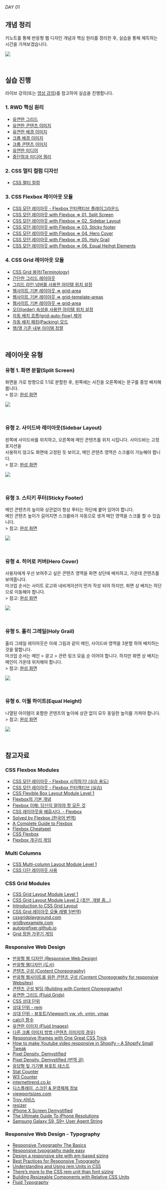 ###### DAY 01

## 개념 정리

키노트를 통해 반응형 웹 디자인 개념과 핵심 원리를 정리한 후, 실습을 통해 체득하는 시간을 가져보겠습니다.

![](../docs/assets/keynote-cover.png)

<!-- <br>

## 영상 강의

- [Flexible Box Layout Module](https://www.youtube.com/playlist?list=PLAl17zBU4FvjhxCVE4SFYxVA2Ydp0badz)
- [Grid Layout Module](https://www.youtube.com/playlist?list=PLAl17zBU4FvgUAyF8fiQrDeJU1zDdpPeH) -->

<br>

## 실습 진행

라이브 강의(또는 [영상 강의](https://fastcampus.teachable.com/p/d76599))를 참고하여 실습을 진행합니다.

### 1. RWD 핵심 원리
- [유연한 그리드](https://codepen.io/yamoo9/pen/bvXVmz/)
- [유연한 콘텐츠 이미지](https://codepen.io/yamoo9/pen/geVPNb)
- [유연한 배경 이미지](https://codepen.io/yamoo9/pen/GxVjWz)
- [크롭 배경 이미지](https://codepen.io/yamoo9/pen/oqKJaP)
- [크롭 콘텐츠 이미지](https://codepen.io/yamoo9/pen/PRMVpZ)
- [유연한 미디어](https://codepen.io/yamoo9/pen/pLMXQm)
- [중단점과 미디어 쿼리](https://codepen.io/yamoo9/pen/PeoYKw)

### 2. CSS 멀티 컬럼 디자인
- [CSS 멀티 컬럼](https://codepen.io/yamoo9/pen/aYgJEK/)

### 3. CSS Flexbox 레이아웃 모듈
- [CSS 모던 레이아웃 - Flexbox 인터랙티브 플레이그라운드](https://codepen.io/yamoo9/pen/qoGqaE/)
- [CSS 모던 레이아웃 with Flexbox ⇒ 01. Split Screen](https://codepen.io/yamoo9/pen/bvPxQe)
- [CSS 모던 레이아웃 with Flexbox ⇒ 02. Sidebar Layout](https://codepen.io/yamoo9/pen/VXJRjp)
- [CSS 모던 레이아웃 with Flexbox ⇒ 03. Sticky footer](https://codepen.io/yamoo9/pen/PRMoqO)
- [CSS 모던 레이아웃 with Flexbox ⇒ 04. Hero Cover](https://codepen.io/yamoo9/pen/RMXwJQ)
- [CSS 모던 레이아웃 with Flexbox ⇒ 05. Holy Grail](https://codepen.io/yamoo9/pen/GxVRzB)
- [CSS 모던 레이아웃 with Flexbox ⇒ 06. Equal Heihgt Elements](https://codepen.io/yamoo9/pen/zWgxYZ)

### 4. CSS Grid 레이아웃 모듈

- [CSS Grid 용어(Terminology)](https://codepen.io/yamoo9/pen/odgNQj)
- [간단한 그리드 레이아웃](https://codepen.io/yamoo9/pen/vjEEwj)
- [그리드 라인 넘버를 사용한 아이템 위치 설정](https://codepen.io/yamoo9/pen/odgLWK)
- [웹사이트 기본 레이아웃 ⇒ grid-area](https://codepen.io/yamoo9/pen/GdgVEv)
- [웹사이트 기본 레이아웃 ⇒ grid-template-areas](https://codepen.io/yamoo9/pen/LmEweR)
- [웹사이트 기본 레이아웃 ⇒ grid-area](https://codepen.io/yamoo9/pen/GdgVEv)
- [오더(order) 속성을 사용한 아이템 위치 설정](https://codepen.io/yamoo9/pen/vjOGEd)
- [자동 배치 흐름(grid-auto-flow) 제어](https://codepen.io/yamoo9/pen/MGwjPM)
- [자동 배치 패킹(Packing) 모드](https://codepen.io/yamoo9/pen/LmVbBd)
- [행/열 기준 내부 아이템 정렬](https://codepen.io/yamoo9/pen/RyPpGo)

<br>

## 레이아웃 유형

<h3>유형 1. 화면 분할(Split Screen)
</h3>
<p>화면을 가로 방향으로 1:1로 분할한 후, 왼쪽에는 사진을 오른쪽에는 문구를 중앙 배치해봅니다.<br>&gt; 참고: <a href="https://codepen.io/yamoo9/full/bvPxQe" target="_blank">완성 화면</a><br>
</p>
<p><img src="https://www.filepicker.io/api/file/dkCwqXtDRz6MGx8CS0v0" class="img-responsive">
</p>
<p><br>
</p>
<h3>유형 2. 사이드바 레이아웃(Sidebar Layout)
</h3>
<p>왼쪽에 사이드바를 위치하고, 오른쪽에 메인 콘텐츠를 위치 시킵니다. 사이드바는 고정 포지션을 <br>사용하지 않고도 화면에 고정된 듯 보이고, 메인 콘텐츠 영역은 스크롤이 가능해야 합니다.<br>&gt; 참고: <a href="https://codepen.io/yamoo9/full/VXJRjp" target="_blank">완성 화면</a><br>
</p>
<p><img src="https://www.filepicker.io/api/file/eoTFdGTlSDa1Jm8zuK6n" class="img-responsive">
</p>
<p><br>
</p>
<h3>유형 3. 스티키 푸터(Sticky Footer)
</h3>
<p>메인 콘텐츠의 높이와 상관없이 항상 푸터는 하단에 붙어 있어야 합니다.<br>메인 콘텐츠 높이가 길어지면 스크롤바가 자동으로 생겨 메인 영역을 스크롤 할 수 있습니다.<br>&gt; 참고: <a href="https://codepen.io/yamoo9/full/PRMoqO" target="_blank">완성 화면</a><br>
</p>
<p><img src="https://www.filepicker.io/api/file/wjGh0jeTPS1CjRDkcgTh" class="img-responsive">
</p>
<p><br>
</p>
<h3>유형 4. 히어로 커버(Hero Cover)
</h3>
<p>사용자에게 우선 보여주고 싶은 콘텐츠 영역을 화면 상단에 배치하고, 가운데 콘텐츠를 보여줍니다.<br>마크업 순서는 사이트 로고와 내비게이션이 먼저 작성 되야 하지만, 화면 상 배치는 하단으로 이동해야 합니다.<br>&gt; 참고: <a href="https://codepen.io/yamoo9/full/RMXwJQ" target="_blank">완성 화면</a><br>
</p>
<p><img src="https://www.filepicker.io/api/file/kcQqqj8R2GSPUnKPnj3J" class="img-responsive">
</p>
<p><br>
</p>
<h3>유형 5. 홀리 그레일(Holy Grail)
</h3>
<p>홀리 그레일 레이아웃은 아래 그림과 같이 메인, 사이드바 영역을 3분할 하여 배치하는 것을 말합니다.<br>마크업 순서는 메인 &gt; 광고 &gt; 관련 링크 모음 순 이어야 합니다. 하지만 화면 상 배치는 메인이 가운데 위치해야 합니다.<br>&gt; 참고: <a href="https://codepen.io/yamoo9/full/GxVRzB" target="_blank">완성 화면</a><br>
</p>
<p><img src="https://www.filepicker.io/api/file/k4CGIQOQpi6cJXEbpGHw" class="img-responsive">
</p>
<p><br>
</p>
<h3>유형 6. 이퀄 하이트(Equal Height)
</h3>
<p>나열된 아이템이 포함한 콘텐츠의 높이에 상관 없이 모두 동일한 높이를 가져야 합니다.<br>&gt; 참고: <a href="https://codepen.io/yamoo9/full/zWgxYZ/" target="_blank">완성 화면</a>
</p>
<p><img src="https://www.filepicker.io/api/file/rT1Exvh4S0eaKLBCa9ek" class="img-responsive">
</p>

<br>

## 참고자료

### CSS Flexbox Modules

<ul>
	<li><a href="https://codepen.io/yamoo9/pen/LdoxoB" target="_blank">CSS 모던 레이아웃 - Flexbox 시작하기! (실습 용도)</a></li>
	<li><a href="https://codepen.io/yamoo9/full/qoGqaE" target="_blank">CSS 모던 레이아웃 - Flexbox 인터랙티브 (실습)</a><span></span></li>
	<li><a href="https://www.w3.org/TR/css-flexbox-1/" target="_blank">CSS Flexible Box Layout Module Level 1</a></li>
	<li><a href="https://developer.mozilla.org/ko/docs/Web/CSS/CSS_Flexible_Box_Layout/Flexbox%EC%9D%98_%EA%B8%B0%EB%B3%B8_%EA%B0%9C%EB%85%90" target="_blank">Flexbox의 기본 개념</a></li>
	<li><a href="https://www.vobour.com/1-flexbox-%EC%9D%B4%ED%95%B4-%EB%8B%B9%EC%8B%A0%EC%9D%B4-%EC%95%8C%EC%95%84%EC%95%BC-%ED%95%A0-%EB%AA%A8%EB%93%A0-%EA%B2%83-understa" target="_blank">Flexbox 이해: 당신이 알아야 할 모든 것</a></li>
	<li><a href="http://ko.learnlayout.com/flexbox.html" target="_blank">CSS 레이아웃을 배웁시다. - Flexbox</a></li>
	<li><a href="https://hyunseob.github.io/solved-by-flexbox-kr/" target="_blank">Solved by Flexbox (한국어 번역)</a></li>
	<li><a href="https://css-tricks.com/snippets/css/a-guide-to-flexbox/" target="_blank">A Complete Guide to Flexbox</a></li>
	<li><a href="https://yoksel.github.io/flex-cheatsheet/#order" target="_blank">Flexbox Cheatseet</a></li>
	<li><a href="https://www.w3schools.com/css/css3_flexbox.asp" target="_blank">CSS Flexbox</a></li>
  <li><a href="http://flexboxfroggy.com/#ko" target="_blank">Flexbox 개구리 게임</a></li>
</ul>

### Multi Columns

<ul>
	<li><a href="https://www.w3.org/TR/css-multicol-1/" target="_blank">CSS Multi-column Layout Module Level 1</a></li>
	<li><a href="https://developer.mozilla.org/ko/docs/CSS3_Columns" target="_blank">CSS 다단 레이아웃 사용</a></li>
</ul>

### CSS Grid Modules

<ul>
	<li><a href="https://www.w3.org/TR/css-grid-1/" target="_blank">CSS Grid Layout Module Level 1</a></li>
	<li><a href="https://www.w3.org/TR/css-grid-2/" target="_blank">CSS Grid Layout Module Level 2 (초안, 개발 중...)</a></li>
	<li><a href="https://developer.mozilla.org/ko/docs/Web/CSS/CSS_Grid_Layout" target="_blank">Introduction to CSS Grid Layout</a></li>
	<li><a href="https://github.com/yamoo9/CSS-Grid" target="_blank">CSS Grid 레이아웃 모듈 레벨 1(번역)</a></li>
	<li><a href="https://www.cssgridplayground.com/" target="_blank">cssgridplayground.com</a></li>
	<li><a href="https://gridbyexample.com/" target="_blank">gridbyexample.com</a></li>
	<li><a href="https://autoprefixer.github.io/" target="_blank">autoprefixer.github.io</a></li>
	<li><a href="https://cssgridgarden.com/#ko" target="_blank">Grid 정원 가꾸기 게임</a></li>
</ul>

### Responsive Web Design

<ul>
	<li><a href="http://www.alistapart.com/articles/responsive-web-design/" target="_blank">반응형 웹 디자인 (Responsive Web Design)</a></li>
	<li><a href="http://book.naver.com/bookdb/book_detail.nhn?bid=12712464" target="_blank">반응형 웹디자인 (도서)</a></li>
  <li><a href="http://trentwalton.com/2011/07/14/content-choreography/" target="_blank">콘텐츠 구성 (Content Choreography)</a></li>
	<li><a href="https://blog.kulturbanause.de/2013/12/content-choreography-fur-responsive-websites/" target="_blank">반응형 웹사이트를 위한 콘텐츠 구성 (Content Choreography for responsive Websites)</a></li>
	<li><a href="jordanm.co.uk/2012/04/26/building-with-content-choreography.html" target="_blank">콘텐츠 구성 빌딩 (Building with Content Choreography)</a></li>
	<li><a href="http://alistapart.com/article/fluidgrids" target="_blank">유연한 그리드 (Fluid Grids)</a></li>
	<li><a href="https://pineco.de/the-relative-units-of-css/" target="_blank">CSS 상대 단위</a></li>
	<li><a href="https://caniuse.com/#feat=rem" target="_blank">상대 단위 - rem</a></li>
	<li><a href="https://caniuse.com/#feat=viewport-units" target="_blank">상대 단위 - 뷰포트(Viewport) vw, vh, vmin, vmax</a></li>
	<li><a href="https://caniuse.com/#feat=calc" target="_blank">calc() 함수</a></li>
  <li><a href="https://alistapart.com/article/fluid-images" target="_blank">유연한 이미지 (Fluid Images)</a></li>
  <li><a href="https://stackoverflow.com/questions/18247356/how-to-center-crop-an-image-img-in-fluid-width-container?utm_medium=organic&utm_source=google_rich_qa&utm_campaign=google_rich_qa" target="_blank">다른 크롭 이미지 방법 (콘텐츠 이미지의 경우)</a></li>
  <li><a href="https://blog.theodo.fr/2018/01/responsive-iframes-css-trick/" target="_blank">Responsive Iframes with One Great CSS Trick</a></li>
	<li><a href="https://medium.com/specialist-channel-best-way-to-get-shopify-hel/how-to-make-youtube-video-responsive-in-shopify-a-shopify-small-tweak-3c70ddd1c253" target="_blank">How to make Youtube video responsive in Shopify – A Shopify Small Tweak</a></li>
  <li><a href="https://medium.com/@pnowelldesign/pixel-density-demystified-a4db63ba2922" target="_blank">Pixel Density, Demystified</a></li>
	<li><a href="https://brunch.co.kr/@blackindigo-red/18" target="_blank">Pixel Density, Demystified (번역 글)</a></li>
  <li><a href="https://developers.google.com/web/tools/chrome-devtools/device-mode/emulate-mobile-viewports?hl=ko" target="_blank">응답형 및 기기별 뷰포트 테스트</a></li>
	<li><a href="http://gs.statcounter.com" target="_blank">Stat Counter</a></li>
	<li><a href="https://www.w3counter.com/globalstats.php" target="_blank">W3 Counter</a></li>
	<li><a href="http://www.internettrend.co.kr/trendForward.tsp" target="_blank">internettrend.co.kr</a></li>
  <li><a href="http://vizdevices.yesviz.com/" target="_blank">디스플레이, 스크린 &amp; 운영체제 정보</a></li>
	<li><a href="http://viewportsizes.com" target="_blank">viewportsizes.com</a></li>
	<li><a href="http://troy.labs.daum.net" target="_blank">Troy 서비스</a></li>
	<li><a href="https://material.io/resizer" target="_blank">resizer</a></li>
	<li><a href="https://www.paintcodeapp.com/news/iphone-x-screen-demystified" target="_blank">iPhone X Screen Demystified</a></li>
	<li><a href="https://www.paintcodeapp.com/news/ultimate-guide-to-iphone-resolutions" target="_blank">The Ultimate Guide To iPhone Resolutions</a></li>
	<li><a href="https://51degrees.com/blog/samsung-galaxy-s9-and-s9-user-agents" target="_blank">Samsung Galaxy S9, S9+ User Agent String</a></li>
</ul>

### Responsive Web Design - Typography

- [Responsive Typography The Basics](https://ia.net/topics/responsive-typography-the-basics)
- [Responsive typography made easy](https://coderwall.com/p/d2mbca/responsive-typography-made-easy)
- [Design a responsive site with em-based sizing](https://www.creativebloq.com/how-to/design-a-responsive-site-with-em-based-sizing)
- [Best Practices for Responsive Typography](https://www.degordian.com/education/blog/best-practice-for-responsive-typography/)
- [Understanding and Using rem Units in CSS](https://www.sitepoint.com/understanding-and-using-rem-units-in-css/)
- [There’s more to the CSS rem unit than font sizing](https://css-tricks.com/theres-more-to-the-css-rem-unit-than-font-sizing/)
- [Building Resizeable Components with Relative CSS Units](https://css-tricks.com/building-resizeable-components-relative-css-units/)
- [Fluid Typography](https://css-tricks.com/snippets/css/fluid-typography/)